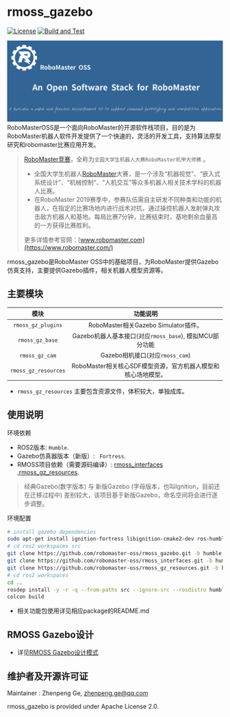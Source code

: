 # rmoss_gazebo

[![License](https://img.shields.io/badge/License-Apache%202.0-blue.svg)](https://opensource.org/licenses/Apache-2.0)
[![Build and Test](https://github.com/robomaster-oss/rmoss_gazebo/actions/workflows/ci.yml/badge.svg?branch=humble)](https://github.com/robomaster-oss/rmoss_gazebo/actions/workflows/ci.yml)

![](rmoss_bg.png)
RoboMasterOSS是一个面向RoboMaster的开源软件栈项目，目的是为RoboMaster机器人软件开发提供了一个快速的，灵活的开发工具，支持算法原型研究和robomaster比赛应用开发。

> [RoboMaster竞赛](https://www.robomaster.com/)，全称为`全国大学生机器人大赛RoboMaster机甲大师赛` 。
>
> - 全国大学生机器人[RoboMaster](https://www.robomaster.com/)大赛，是一个涉及“机器视觉”、“嵌入式系统设计”、“机械控制”、“人机交互”等众多机器人相关技术学科的机器人比赛。
> - 在RoboMaster 2019赛季中，参赛队伍需自主研发不同种类和功能的机器人，在指定的比赛场地内进行战术对抗，通过操控机器人发射弹丸攻击敌方机器人和基地。每局比赛7分钟，比赛结束时，基地剩余血量高的一方获得比赛胜利。
>
> 更多详情参考官网：[www.robomaster.com](https://www.robomaster.com/)

rmoss_gazebo是RoboMaster OSS中的基础项目，为RoboMaster提供Gazebo仿真支持，主要提供Gazebo插件，相关机器人模型资源等。

## 主要模块

|            模块             |                           功能说明                           |
| :-------------------------: | :----------------------------------------------------------: |
|     `rmoss_gz_plugins`     |        RoboMaster相关Gazebo Simulator插件。                  |
|      `rmoss_gz_base`       | Gazebo机器人基本接口(对应`rmoss_base`), 模拟MCU部分功能       |
|      `rmoss_gz_cam`        | Gazebo相机接口(对应`rmoss_cam`)                              |
|    `rmoss_gz_resources`    | RoboMaster相关核心SDF模型资源，官方机器人模型和核心场地模型。 |

* `rmoss_gz_resources` 主要包含资源文件，体积较大，单独成库。

## 使用说明

环境依赖

* ROS2版本: `Humble`.
* Gazebo仿真器版本（新版）: ` Fortress`.
* RMOSS项目依赖（需要源码编译）: [rmoss_interfaces](https://github.com/robomaster-oss/rmoss_interfaces) ,[rmoss_gz_resources](https://github.com/robomaster-oss/rmoss_gz_resources.git).

> 经典Gazebo(数字版本) 与 新版Gazebo (字母版本，也叫Ignition，目前还在迁移过程中)  差别较大，该项目基于新版Gazebo，命名空间将会进行逐步调整。

环境配置

```bash
# install gazebo dependencies
sudo apt-get install ignition-fortress libignition-cmake2-dev ros-humble-ros-gz
# cd ros2 workspaces src
git clone https://github.com/robomaster-oss/rmoss_gazebo.git -b humble
git clone https://github.com/robomaster-oss/rmoss_interfaces.git -b humble
git clone https://github.com/robomaster-oss/rmoss_gz_resources.git -b humble --depth=1
# cd ros2 workspaces
cd ..
rosdep install -y -r -q --from-paths src --ignore-src --rosdistro humble
colcon build
```

* 相关功能包使用详见相应package的README.md

## RMOSS Gazebo设计

* 详见[RMOSS Gazebo设计模式](https://robomaster-oss.github.io/rmoss_tutorials/#/design/rmoss_ign_design)

## 维护者及开源许可证

Maintainer : Zhenpeng Ge,  zhenpeng.ge@qq.com

rmoss_gazebo is provided under Apache License 2.0.


